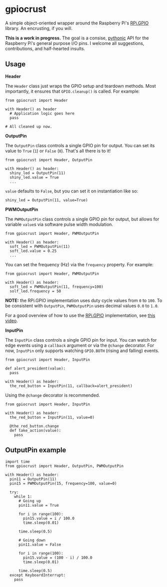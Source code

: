 gpiocrust
=========

A simple object-oriented wrapper around the Raspberry Pi's [RPi.GPIO](https://pypi.python.org/pypi/RPi.GPIO) library. An encrusting, if you will.

**This is a work in progress.** The goal is a consise, [pythonic](http://stackoverflow.com/a/58992/311207) API for the Raspberry Pi's general purpose I/O pins. I welcome all suggestions, contributions, and half-hearted insults.

Usage
-----

**Header**

The `Header` class just wraps the GPIO setup and teardown methods. Most importantly, it ensures that `GPIO.cleanup()` is called. For example:

    from gpiocrust import Header

    with Header() as header
      # Application logic goes here
      pass

    # All cleaned up now.
    
**OutputPin**

The `OutputPin` class controls a single GPIO pin for output. You can set its value to `True` (`1`) or `False` (`0`). That's all there is to it!

    from gpiocrust import Header, OutputPin
    
    with Header() as header:
      shiny_led = OutputPin(11)
      shiny_led.value = True
      ...

`value` defaults to `False`, but you can set it on instantiation like so:

    shiny_led = OutputPin(11, value=True)

**PWMOutputPin**

The `PWMOutputPin` class controls a single GPIO pin for output, but allows for variable `value`s via software pulse width modulation.

    from gpiocrust import Header, PWMOutputPin
    
    with Header() as header:
      soft_led = PWMOutputPin(11)
      soft_led.value = 0.25
      ...

You can set the frequency (Hz) via the `frequency` property. For example:

    from gpiocrust import Header, PWMOutputPin
    
    with Header() as header:
      soft_led = PWMOutputPin(11, frequency=100)
      solf_led.frequency = 50

**NOTE:** the RPi.GPIO implementation uses duty cycle values from `0` to `100`. To be consistent with `OutputPin`, `PWMOutputPin` uses decimal values `0.0` to `1.0`.

For a good overview of how to use the [RPi.GPIO](https://pypi.python.org/pypi/RPi.GPIO) implementation, see [this video](http://youtu.be/uUn0KWwwkq8).

**InputPin**

The `InputPin` class controls a single GPIO pin for input. You can watch for edge events using a `callback` argument or via the `@change` decorator. For now, `InputPin` only supports watching `GPIO.BOTH` (rising and falling) events.

    from gpiocrust import Header, InputPin

    def alert_president(value):
      pass

    with Header() as header:
      the_red_button = InputPin(11, callback=alert_president)

Using the `@change` decorator is recommended.

    from gpiocrust import Header, InputPin

    with Header() as header:
      the_red_button = InputPin(11, value=0)

      @the_red_button.change
      def take_action(value):
        pass

OutputPin example
-----------------

    import time
    from gpiocrust import Header, OutputPin, PWMOutputPin

    with Header() as header:
      pin11 = OutputPin(11)
      pin15 = PWMOutputPin(15, frequency=100, value=0)
  
      try:
        while 1:
          # Going up
          pin11.value = True
    
          for i in range(100):
            pin15.value = i / 100.0
            time.sleep(0.01)
    
          time.sleep(0.5)
    
          # Going down
          pin11.value = False
          
          for i in range(100):
            pin15.value = (100 - i) / 100.0
            time.sleep(0.01)
          
          time.sleep(0.5)
      except KeyboardInterrupt:
        pass